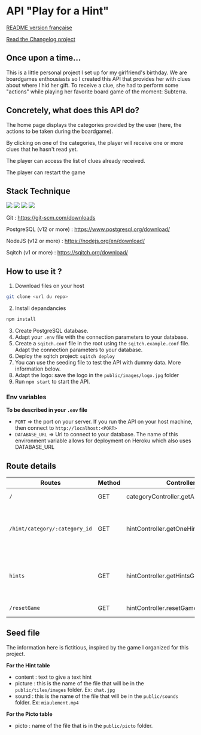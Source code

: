 # API "Play for a Hint"


[README version française](./README_FR.md)

[Read the Changelog project](./CHANGELOG.md)

## Once upon a time... 

This is a little personal project I set up for my girlfriend's birthday. We are boardgames enthousiasts so I created this API that provides her with clues about where I hid her gift. To receive a clue, she had to perform some "actions" while playing her favorite board game of the moment: Subterra. 

## Concretely, what does this API do? 

The home page displays the categories provided by the user (here, the actions to be taken during the boardgame).

By clicking on one of the categories, the player will receive one or more clues that he hasn't read yet. 

The player can access the list of clues already received. 

The player can restart the game 


## Stack Technique 


![](https://img.shields.io/badge/-Node.js-05122A?style=for-the-badge&logo=Node.js) 
![](https://img.shields.io/badge/-PostgreSQL-05122A?style=for-the-badge&logo=PostgreSQL)
![](https://img.shields.io/badge/-Git-05122A?style=for-the-badge&logo=Git)
![](https://img.shields.io/badge/-Sqitch-05122A?style=for-the-badge&logo=Sqitch)

Git : https://git-scm.com/downloads

PostgreSQL (v12 or more) : https://www.postgresql.org/download/

NodeJS (v12 or more) : https://nodejs.org/en/download/

Sqitch (v1 or more) : https://sqitch.org/download/


## How to use it ? 

1. Download files on your host 
```bash
git clone <url du repo>
```

2. Install depandancies

```bash
npm install 
```

3. Create PostgreSQL database. 
4. Adapt your `.env` file with the connection parameters to your database.
5. Create a `sqitch.conf` file in the root using the `sqitch.example.conf` file. Adapt the connection parameters to your database. 
6. Deploy the sqitch project: `sqitch deploy`
7. You can use the seeding file to test the API with dummy data. More information below.  
8. Adapt the logo: save the logo in the `public/images/logo.jpg` folder
9. Run `npm start` to start the API. 


### Env variables

**To be described in your `.env` file**

- `PORT` => the port on your server. If you run the API on your host machine, then connect to `http://localhost:<PORT>`
- `DATABASE_URL` => Url to connect to your database. The name of this environment variable allows for deployment on Heroku which also uses DATABASE_URL

## Route details

|Routes|Method|Controllers|Action|
|--|--|--|--|
| `/` | GET | categoryController.getAllCategories | show all categories |
| `/hint/category/:category_id` | GET |  hintController.getOneHintFromCategory | displays a random index from the selected category |
| `hints` | GET | hintController.getHintsGiven | displays all hints the player has already received |
| `/resetGame` | GET | hintController.resetGame | reset the game |

## Seed file 

The information here is fictitious, inspired by the game I organized for this project. 

**For the Hint table**
- content : text to give a text hint
- picture : this is the name of the file that will be in the `public/tiles/images` folder. Ex: `chat.jpg`
- sound : this is the name of the file that will be in the `public/sounds` folder. Ex: `miaulement.mp4`

**For the Picto table** 
- picto : name of the file that is in the `public/picto` folder.

